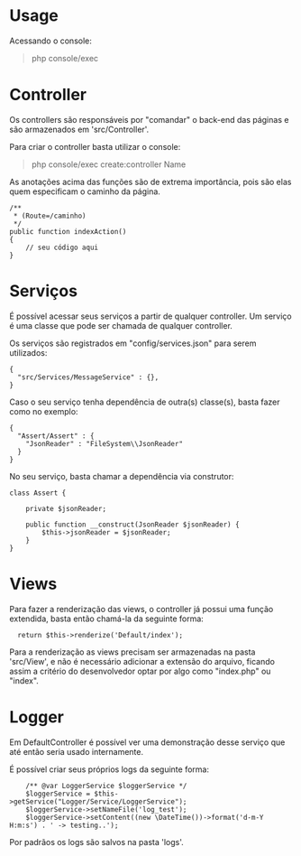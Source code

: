 # Usage

Acessando o console:
> php console/exec


# Controller
Os controllers são responsáveis por "comandar" o back-end das páginas e são 
armazenados em 'src/Controller'.

Para criar o controller basta utilizar o console:
> php console/exec create:controller Name

As anotações acima das funções são de extrema importância, pois são elas 
quem especificam o caminho da página.
    
    /**
     * (Route=/caminho)
     */
    public function indexAction()
    {
        // seu código aqui
    }

# Serviços
É possível acessar seus serviços a partir de qualquer controller.
Um serviço é uma classe que pode ser chamada de qualquer controller.

Os serviços são registrados em "config/services.json" para serem utilizados:

    {
      "src/Services/MessageService" : {},
    }
    
Caso o seu serviço tenha dependência de outra(s) classe(s), basta fazer 
como no exemplo:

    {
      "Assert/Assert" : {
        "JsonReader" : "FileSystem\\JsonReader"
      }
    }   
    
No seu serviço, basta chamar a dependência via construtor:

    class Assert {
    
        private $jsonReader;
    
        public function __construct(JsonReader $jsonReader) {
            $this->jsonReader = $jsonReader;
        }
    }      

# Views
Para fazer a renderização das views, o controller já possui uma função extendida, 
basta então chamá-la da seguinte forma:
      
      return $this->renderize('Default/index');

Para a renderização as views precisam ser armazenadas na pasta 'src/View',
e não é necessário adicionar a extensão do arquivo, ficando assim a critério do desenvolvedor
optar por algo como "index.php" ou "index".

# Logger
Em DefaultController é possível ver uma demonstração desse serviço
que até então seria usado internamente.
    
É possível criar seus próprios logs da seguinte forma:

        /** @var LoggerService $loggerService */
        $loggerService = $this->getService("Logger/Service/LoggerService");
        $loggerService->setNameFile('log_test');
        $loggerService->setContent((new \DateTime())->format('d-m-Y H:m:s') . ' -> testing..');
        
Por padrãos os logs são salvos na pasta 'logs'.